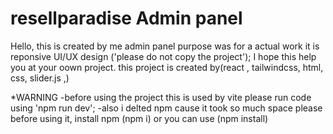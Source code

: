 # resellparadise Admin panel
Hello, this is created by me admin panel purpose was for a actual work it is reponsive UI/UX design ('please do not copy the project');
I hope this help you at your oown project.
this project is created by(react , tailwindcss, html, css, slider.js ,)

*WARNING 
-before using the project this is used by vite please run code using 'npm run dev';
-also  i delted npm cause it took so much space please before using it, install npm (npm i) or you can use (npm install)
